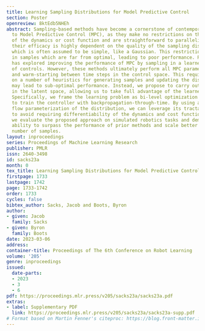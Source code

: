 ```yaml
---
title: Learning Sampling Distributions for Model Predictive Control
section: Poster
openreview: 8ktEdb5NHEh
abstract: Sampling-based methods have become a cornerstone of contemporary approaches
  to Model Predictive Control (MPC), as they make no restrictions on the differentiability
  of the dynamics or cost function and are straightforward to parallelize. However,
  their efficacy is highly dependent on the quality of the sampling distribution itself,
  which is often assumed to be simple, like a Gaussian. This restriction can result
  in samples which are far from optimal, leading to poor performance. Recent work
  has explored improving the performance of MPC by sampling in a learned latent space
  of controls. However, these methods ultimately perform all MPC parameter updates
  and warm-starting between time steps in the control space. This requires us to rely
  on a number of heuristics for generating samples and updating the distribution and
  may lead to sub-optimal performance. Instead, we propose to carry out all operations
  in the latent space, allowing us to take full advantage of the learned distribution.
  Specifically, we frame the learning problem as bi-level optimization and show how
  to train the controller with backpropagation-through-time. By using a normalizing
  flow parameterization of the distribution, we can leverage its tractable density
  to avoid requiring differentiability of the dynamics and cost function. Finally,
  we evaluate the proposed approach on simulated robotics tasks and demonstrate its
  ability to surpass the performance of prior methods and scale better with a reduced
  number of samples.
layout: inproceedings
series: Proceedings of Machine Learning Research
publisher: PMLR
issn: 2640-3498
id: sacks23a
month: 0
tex_title: Learning Sampling Distributions for Model Predictive Control
firstpage: 1733
lastpage: 1742
page: 1733-1742
order: 1733
cycles: false
bibtex_author: Sacks, Jacob and Boots, Byron
author:
- given: Jacob
  family: Sacks
- given: Byron
  family: Boots
date: 2023-03-06
address:
container-title: Proceedings of The 6th Conference on Robot Learning
volume: '205'
genre: inproceedings
issued:
  date-parts:
  - 2023
  - 3
  - 6
pdf: https://proceedings.mlr.press/v205/sacks23a/sacks23a.pdf
extras:
- label: Supplementary PDF
  link: https://proceedings.mlr.press/v205/sacks23a/sacks23a-supp.pdf
# Format based on Martin Fenner's citeproc: https://blog.front-matter.io/posts/citeproc-yaml-for-bibliographies/
---
```

